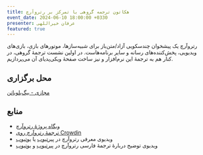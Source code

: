 ```yaml
---
title: هکاتون ترجمه گروهی با تمرکز بر رتروآرچ
event_date: 2024-06-10 18:00:00 +0330
presenter: عرفان خیراللهی
featured: true
---
```


رتروآرچ یک پیشخوان چندسکویی آزاد/متن‌باز برای شبیه‌سازها، موتورهای بازی، بازی‌های ویدیویی، پخش‌کننده‌های رسانه و سایر برنامه‌هاست. در اولین نشست ترجمهٔ گروهی، در کنار هم به ترجمهٔ این نرم‌افزار و نیز ساخت صفحهٔ ویکی‌پدیای آن می‌پردازیم.

## محل برگزاری

<a
  href="https://vhall.scischool.ir/rooms/go8-ryx-o0b-0qy"
  class="bg-indigo-600 text-white px-4 py-2 rounded shadow no-underline"
  target="_blank">
  مجازی - بیگ‌بلوباتن
</a>

## منابع

- [وبگاه پروژهٔ رتروآرچ](https://www.retroarch.com/)
- [ترجمهٔ رتروآرچ روی Crowdin](https://crowdin.com/project/retroarch/fa)
- ویدیوی معرفی رتروآرچ در [پیرتیوب](https://tubedu.org/w/xiFjd7UaWHxLdeBx8kYGF1) یا [یوتیوب](https://www.youtube.com/watch?v=l7zoDgBi6R8)
- ویدیوی توضیح دربارهٔ ترجمهٔ فارسی رتروآرچ در [پیرتیوب](https://tubedu.org/w/1sTnSSfbGVFa4bCbeYxGXx) و [یوتیوب](https://www.youtube.com/watch?v=UrMiJshKl-g)
